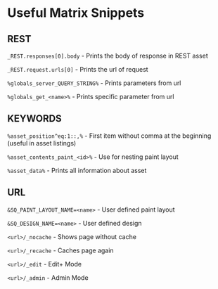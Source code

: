 # Useful Matrix Snippets

## REST

`_REST.responses[0].body` - Prints the body of response in REST asset

`_REST.request.urls[0]` - Prints the url of request

`%globals_server_QUERY_STRING%` - Prints parameters from url

`%globals_get_<name>%` - Prints specific parameter from url

## KEYWORDS

`%asset_position^eq:1::,%` - First item without comma at the beginning (useful in asset listings)

`%asset_contents_paint_<id>%` - Use for nesting paint layout

`%asset_data%` - Prints all information about asset

## URL

`&SQ_PAINT_LAYOUT_NAME=<name>` - User defined paint layout

`&SQ_DESIGN_NAME=<name>` - User defined design

`<url>/_nocache` - Shows page without cache

`<url>/_recache` - Caches page again

`<url>/_edit` - Edit+ Mode

`<url>/_admin` - Admin Mode
